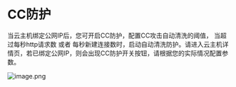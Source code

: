# **CC防护**

当云主机绑定公网IP后，您可开启CC防护，配置CC攻击自动清洗的阈值， 当超过每秒http请求数 或者 每秒新建连接数时，启动自动清洗防护。请进入云主机详情页，若已绑定公网IP，则会出现CC防护开关按钮，请根据您的实际情况配置参数。

![image.png](https://img1.jcloudcs.com/cms/6f6e1c63-09bd-4187-a462-ac22e4f70e4a20171207171329.png)